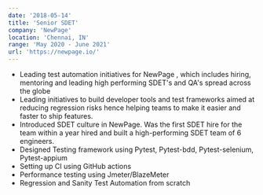 ```yaml
---
date: '2018-05-14'
title: 'Senior SDET'
company: 'NewPage'
location: 'Chennai, IN'
range: 'May 2020 - June 2021'
url: 'https://newpage.io/'
---
```


- Leading test automation initiatives for NewPage , which includes hiring, mentoring and
  leading high performing SDET's and QA's spread across the globe
- Leading initiatives to build developer tools and test frameworks aimed at reducing regression risks
  hence helping teams to make it easier and faster to ship features.
- Introduced SDET culture in NewPage. Was the first SDET hire for the team within a
  year hired and built a high-performing SDET team of 6 engineers.
- Designed Testing framework using Pytest, Pytest-bdd, Pytest-selenium, Pytest-appium
- Setting up CI using GitHub actions
- Performance testing using Jmeter/BlazeMeter
- Regression and Sanity Test Automation from scratch
